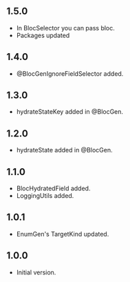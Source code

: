 ## 1.5.0
- In BlocSelector you can pass bloc.
- Packages updated

## 1.4.0
- @BlocGenIgnoreFieldSelector added.

## 1.3.0
- hydrateStateKey added in @BlocGen.

## 1.2.0
- hydrateState added in @BlocGen.

## 1.1.0
- BlocHydratedField added.
- LoggingUtils added.

## 1.0.1
- EnumGen's TargetKind updated.

## 1.0.0
- Initial version.
